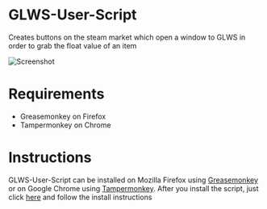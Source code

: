 # GLWS-User-Script
Creates buttons on the steam market which open a window to GLWS in order to grab the float value of an item

![Screenshot](http://i.imgur.com/g8zWua3.png)

# Requirements

* Greasemonkey on Firefox
* Tampermonkey on Chrome

# Instructions

GLWS-User-Script can be installed on Mozilla Firefox using [Greasemonkey](https://addons.mozilla.org/es/firefox/addon/greasemonkey/) or on Google Chrome using [Tampermonkey](https://chrome.google.com/webstore/detail/tampermonkey/dhdgffkkebhmkfjojejmpbldmpobfkfo). After you install the script, just click [here](https://github.com/Rock/GLWS-User-Script/raw/master/master.user.js) and follow the install instructions
